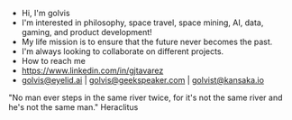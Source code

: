 - Hi, I'm golvis
- I'm interested in  philosophy, space travel, space mining, AI, data, gaming, and  product development! 
- My life mission is to ensure that the future never becomes the past. 
- I'm always looking to collaborate on different projects. 
- How to reach me 
- https://www.linkedin.com/in/gjtavarez
- golvis@eyelid.ai | golvis@geekspeaker.com | golvist@kansaka.io

<!---
gtava5813/gtava5813 is a ✨ special ✨ repository because its `README.md` (this file) appears on your GitHub profile.
You can click the Preview link to view your changes.
--->
"No man ever steps in the same river twice, for it's not the same river and he's not the same man." Heraclitus
